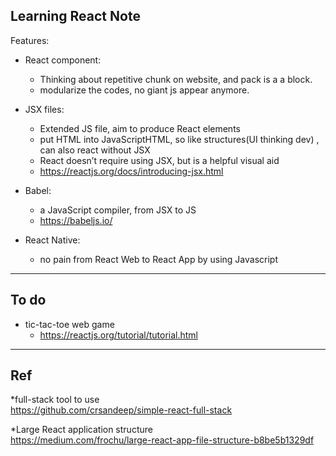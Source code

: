 ## Learning React Note 
Features:
- React component: 
  - Thinking about repetitive chunk on website, and pack is a a block.
  - modularize the codes, no giant js appear anymore.
  
- JSX files: 
  - Extended JS file, aim to produce React elements
  - put HTML into JavaScriptHTML, so like structures(UI thinking dev) , can also react without JSX
  - React doesn’t require using JSX, but is a helpful visual aid
  - https://reactjs.org/docs/introducing-jsx.html
  
- Babel: 
  - a JavaScript compiler, from JSX to JS
  - https://babeljs.io/

- React Native: 
  - no pain from React Web to React App by using Javascript
  
  
***
## To do 
- tic-tac-toe web game
  - https://reactjs.org/tutorial/tutorial.html

***
## Ref
*full-stack tool to use  
https://github.com/crsandeep/simple-react-full-stack

*Large React application structure  
https://medium.com/frochu/large-react-app-file-structure-b8be5b1329df

